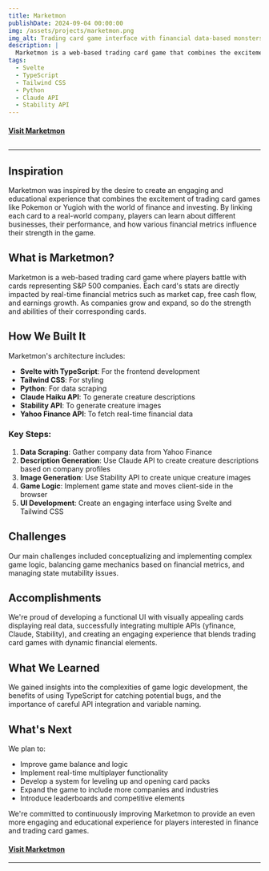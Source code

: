 ```yaml
---
title: Marketmon
publishDate: 2024-09-04 00:00:00
img: /assets/projects/marketmon.png
img_alt: Trading card game interface with financial data-based monsters
description: |
  Marketmon is a web-based trading card game that combines the excitement of battling monsters with real-time financial data from S&P 500 companies, offering an engaging and educational experience in finance and investing.
tags:
  - Svelte
  - TypeScript
  - Tailwind CSS
  - Python
  - Claude API
  - Stability API
---
```


#### [Visit Marketmon](https://marketmon.vercel.app)

## <!-- Horizontal Line -->

---

## Inspiration

Marketmon was inspired by the desire to create an engaging and educational experience that combines the excitement of trading card games like Pokemon or Yugioh with the world of finance and investing. By linking each card to a real-world company, players can learn about different businesses, their performance, and how various financial metrics influence their strength in the game.

## What is Marketmon?

Marketmon is a web-based trading card game where players battle with cards representing S&P 500 companies. Each card's stats are directly impacted by real-time financial metrics such as market cap, free cash flow, and earnings growth. As companies grow and expand, so do the strength and abilities of their corresponding cards.

## How We Built It

Marketmon's architecture includes:

- **Svelte with TypeScript**: For the frontend development
- **Tailwind CSS**: For styling
- **Python**: For data scraping
- **Claude Haiku API**: To generate creature descriptions
- **Stability API**: To generate creature images
- **Yahoo Finance API**: To fetch real-time financial data

### Key Steps:

1. **Data Scraping**: Gather company data from Yahoo Finance
2. **Description Generation**: Use Claude API to create creature descriptions based on company profiles
3. **Image Generation**: Use Stability API to create unique creature images
4. **Game Logic**: Implement game state and moves client-side in the browser
5. **UI Development**: Create an engaging interface using Svelte and Tailwind CSS

## Challenges

Our main challenges included conceptualizing and implementing complex game logic, balancing game mechanics based on financial metrics, and managing state mutability issues.

## Accomplishments

We're proud of developing a functional UI with visually appealing cards displaying real data, successfully integrating multiple APIs (yfinance, Claude, Stability), and creating an engaging experience that blends trading card games with dynamic financial elements.

## What We Learned

We gained insights into the complexities of game logic development, the benefits of using TypeScript for catching potential bugs, and the importance of careful API integration and variable naming.

## What's Next

We plan to:

- Improve game balance and logic
- Implement real-time multiplayer functionality
- Develop a system for leveling up and opening card packs
- Expand the game to include more companies and industries
- Introduce leaderboards and competitive elements

We're committed to continuously improving Marketmon to provide an even more engaging and educational experience for players interested in finance and trading card games.

#### [Visit Marketmon](https://marketmon.vercel.app)
---